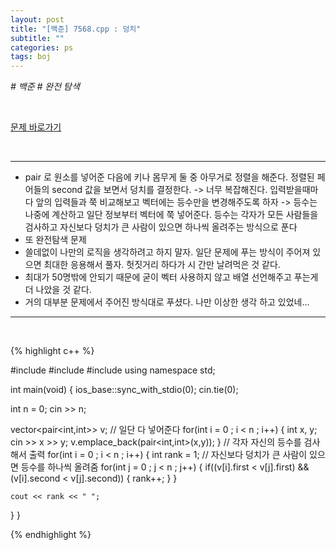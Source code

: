 ```yaml
---
layout: post
title: "[백준] 7568.cpp : 덩치"
subtitle: ""
categories: ps
tags: boj
---
```


*# 백준 # 완전 탐색*

<br>

[문제 바로가기](https://www.acmicpc.net/problem/7568)

<br>

---

- pair 로 원소를 넣어준 다음에 키나 몸무게 둘 중 아무거로 정렬을 해준다. 정렬된 페어들의 second 값을 보면서 덩치를 결정한다. -> 너무 복잡해진다. 입력받을때마다 앞의 입력들과 쭉 비교해보고 벡터에는 등수만을 변경해주도록 하자  -> 등수는 나중에 계산하고 일단 정보부터 벡터에 쭉 넣어준다. 등수는 각자가 모든 사람들을 검사하고 자신보다 덩치가 큰 사람이 있으면 하나씩 올려주는 방식으로 푼다
- 또 완전탐색 문제
- 쓸데없이 나만의 로직을 생각하려고 하지 말자. 일단 문제에 푸는 방식이 주어져 있으면 최대한 응용해서 풀자. 헛짓거리 하다가 시 간만 날려먹은 것 같다.
- 최대가 50명밖에 안되기 때문에 굳이 벡터 사용하지 않고 배열 선언해주고 푸는게 더 나았을 것 같다.
- 거의 대부분 문제에서 주어진 방식대로 푸셨다. 나만 이상한 생각 하고 있었네...

---
<br>

{% highlight c++ %}

#include <iostream>
#include <vector>
#include <algorithm>
using namespace std;

int main(void)
{
  ios_base::sync_with_stdio(0);
  cin.tie(0);

  int n = 0;
  cin >> n;

  vector<pair<int,int>> v;
  // 일단 다 넣어준다
  for(int i = 0 ; i < n ; i++)
  {
    int x, y;
    cin >> x >> y;
    v.emplace_back(pair<int,int>(x,y));
  }
  // 각자 자신의 등수를 검사해서 출력
  for(int i = 0 ; i < n ; i++)
  {
    int rank = 1;
    // 자신보다 덩치가 큰 사람이 있으면 등수를 하나씩 올려줌
    for(int j = 0 ; j < n ; j++)
    {
      if((v[i].first < v[j].first) && (v[i].second < v[j].second))
      {
        rank++;
      }
    }

    cout << rank << " ";
  }
}

{% endhighlight %}

